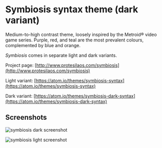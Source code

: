# Symbiosis syntax theme (dark variant)

Medium-to-high contrast theme, loosely inspired by the Metroid® video game series. Purple, red, and teal are the most prevalent colours, complemented by blue and orange.

*Symbiosis* comes in separate light and dark variants.

Project page: [http://www.protesilaos.com/symbiosis](http://www.protesilaos.com/symbiosis)

Light variant: [https://atom.io/themes/symbiosis-syntax](https://atom.io/themes/symbiosis-syntax)

Dark variant: [https://atom.io/themes/symbiosis-dark-syntax](https://atom.io/themes/symbiosis-dark-syntax)

## Screenshots

![symbiosis dark screenshot](https://raw.githubusercontent.com/protesilaos/prot16/master/symbiosis/img/symbiosis_dark_sample.png)

![symbiosis light screenshot](https://raw.githubusercontent.com/protesilaos/prot16/master/symbiosis/img/symbiosis_light_sample.png)
